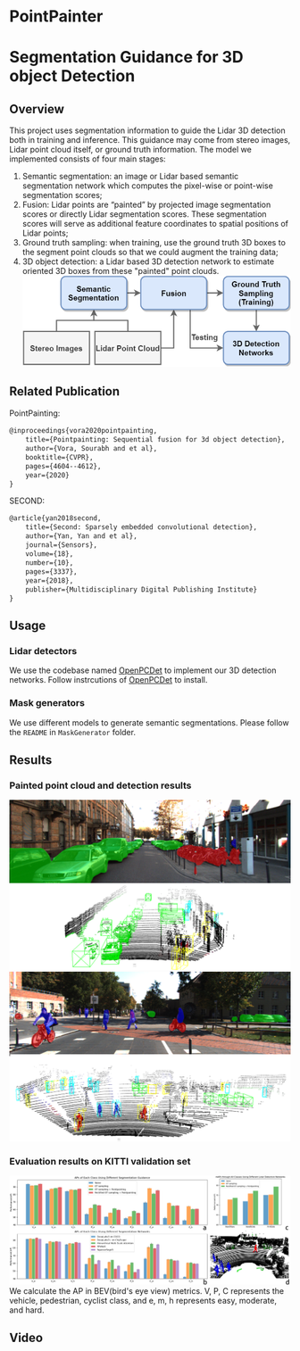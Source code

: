 # PointPainter
# Segmentation Guidance for 3D object Detection

## Overview
This project uses segmentation information to guide the Lidar 3D detection both in training and inference. This guidance may come from stereo images, Lidar point cloud itself, or ground truth information. The model we implemented consists of four main stages:
1. Semantic segmentation: an image or Lidar based semantic segmentation network which computes the pixel-wise or point-wise segmentation scores;
2. Fusion: Lidar points are “painted” by projected image segmentation scores or directly Lidar segmentation scores. These segmentation scores will serve as additional feature coordinates to spatial positions of Lidar points;
3. Ground truth sampling: when training, use the ground truth 3D boxes to the segment point clouds so that we could augment the training data;
4. 3D object detection: a Lidar based 3D detection network to estimate oriented 3D boxes from these "painted" point clouds.
![flow](./EvalResults/flow.png)

## Related Publication
PointPainting:
   
    @inproceedings{vora2020pointpainting,
        title={Pointpainting: Sequential fusion for 3d object detection},
        author={Vora, Sourabh and et al},
        booktitle={CVPR},
        pages={4604--4612},
        year={2020}
    }
   
SECOND:
   
    @article{yan2018second,
        title={Second: Sparsely embedded convolutional detection},
        author={Yan, Yan and et al},
        journal={Sensors},
        volume={18},
        number={10},
        pages={3337},
        year={2018},
        publisher={Multidisciplinary Digital Publishing Institute}
    }

## Usage
### Lidar detectors
We use the codebase named [OpenPCDet](https://github.com/open-mmlab/OpenPCDet) to implement our 3D detection networks. Follow instrcutions of [OpenPCDet](https://github.com/open-mmlab/OpenPCDet) to install.

### Mask generators
We use different models to generate semantic segmentations. Please follow the `README` in `MaskGenerator` folder.

## Results

### Painted point cloud and detection results
![painted68](./EvalResults/demo68all.png)
![painted145](./EvalResults/demo145all.png)

### Evaluation results on KITTI validation set
![eval](./EvalResults/eva.png)
 We calculate the AP in BEV(bird's eye view) metrics. V, P, C represents the vehicle, pedestrian, cyclist class, and e, m, h represents easy, moderate, and hard.

 ## Video



